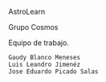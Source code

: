 
AstroLearn

Grupo Cosmos

Equipo de trabajo.

    Gaudy Blanco Meneses
    Luis Leandro Jimenéz
    Jose Eduardo Picado Salas

